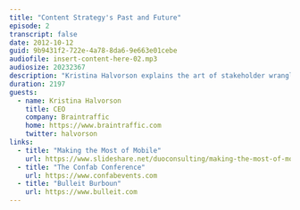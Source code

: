 ```yaml
---
title: "Content Strategy's Past and Future"
episode: 2
transcript: false
date: 2012-10-12
guid: 9b9431f2-722e-4a78-8da6-9e663e01cebe
audiofile: insert-content-here-02.mp3
audiosize: 20232367
description: "Kristina Halvorson explains the art of stakeholder wrangling — and proper bourbon pairings for your content audits."
duration: 2197
guests: 
  - name: Kristina Halvorson
    title: CEO
    company: Braintraffic
    home: https://www.braintraffic.com
    twitter: halvorson
links: 
  - title: "Making the Most of Mobile"
    url: https://www.slideshare.net/duoconsulting/making-the-most-of-mobile
  - title: "The Confab Conference"
    url: https://www.confabevents.com
  - title: "Bulleit Burboun"
    url: https://www.bulleit.com
---
```

